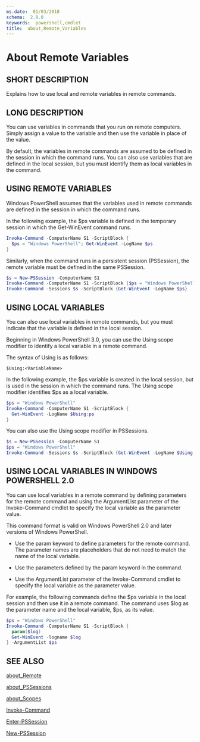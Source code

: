 ```yaml
---
ms.date:  01/03/2018
schema:  2.0.0
keywords:  powershell,cmdlet
title:  about_Remote_Variables
---
```

# About Remote Variables

## SHORT DESCRIPTION
Explains how to use local and remote variables in remote commands.

## LONG DESCRIPTION

You can use variables in commands that you run on remote computers. Simply
assign a value to the variable and then use the variable in place of the
value.

By default, the variables in remote commands are assumed to be defined in the
session in which the command runs. You can also use variables that are defined
in the local session, but you must identify them as local variables in the
command.

## USING REMOTE VARIABLES

Windows PowerShell assumes that the variables used in remote commands are
defined in the session in which the command runs.

In the following example, the \$ps variable is defined in the temporary session
in which the Get-WinEvent command runs.

```powershell
Invoke-Command -ComputerName S1 -ScriptBlock {
  $ps = "Windows PowerShell"; Get-WinEvent -LogName $ps
}
```

Similarly, when the command runs in a persistent session (PSSession), the
remote variable must be defined in the same PSSession.

```powershell
$s = New-PSSession -ComputerName S1
Invoke-Command -ComputerName S1 -ScriptBlock {$ps = "Windows PowerShell"}
Invoke-Command -Sessions $s -ScriptBlock {Get-WinEvent -LogName $ps}
```

## USING LOCAL VARIABLES

You can also use local variables in remote commands, but you must indicate
that the variable is defined in the local session.

Beginning in Windows PowerShell 3.0, you can use the Using scope modifier to
identify a local variable in a remote command.

The syntax of Using is as follows:

```
$Using:<VariableName>
```

In the following example, the $ps variable is created in the local session,
but is used in the session in which the command runs. The Using scope modifier
identifies $ps as a local variable.

```powershell
$ps = "Windows PowerShell"
Invoke-Command -ComputerName S1 -ScriptBlock {
  Get-WinEvent -LogName $Using:ps
}
```

You can also use the Using scope modifier in PSSessions.

```powershell
$s = New-PSSession -ComputerName S1
$ps = "Windows PowerShell"
Invoke-Command -Sessions $s -ScriptBlock {Get-WinEvent -LogName $Using:ps}
```

## USING LOCAL VARIABLES IN WINDOWS POWERSHELL 2.0

You can use local variables in a remote command by defining parameters for the
remote command and using the ArgumentList parameter of the Invoke-Command
cmdlet to specify the local variable as the parameter value.

This command format is valid on Windows PowerShell 2.0 and later versions of
Windows PowerShell.

- Use the param keyword to define parameters for the remote command. The
  parameter names are placeholders that do not need to match the name of the
  local variable.

- Use the parameters defined by the param keyword in the command.

- Use the ArgumentList parameter of the Invoke-Command cmdlet to specify the
  local variable as the parameter value.

For example, the following commands define the $ps variable in the local
session and then use it in a remote command. The command uses $log as the
parameter name and the local variable, $ps, as its value.

```powershell
$ps = "Windows PowerShell"
Invoke-Command -ComputerName S1 -ScriptBlock {
  param($log)
  Get-WinEvent -logname $log
} -ArgumentList $ps
```

## SEE ALSO

[about_Remote](about_Remote.md)

[about_PSSessions](about_PSSessions.md)

[about_Scopes](about_Scopes.md)

[Invoke-Command](../Invoke-Command.md)

[Enter-PSSession](../Enter-PSSession.md)

[New-PSSession](../New-PSSession.md)